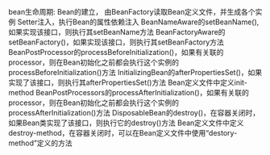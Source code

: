 bean生命周期:
Bean的建立， 由BeanFactory读取Bean定义文件，并生成各个实例
Setter注入，执行Bean的属性依赖注入
BeanNameAware的setBeanName(), 如果实现该接口，则执行其setBeanName方法
BeanFactoryAware的setBeanFactory()，如果实现该接口，则执行其setBeanFactory方法
BeanPostProcessor的processBeforeInitialization()，如果有关联的processor，则在Bean初始化之前都会执行这个实例的processBeforeInitialization()方法
InitializingBean的afterPropertiesSet()，如果实现了该接口，则执行其afterPropertiesSet()方法
Bean定义文件中定义init-method
BeanPostProcessors的processAfterInitialization()，如果有关联的processor，则在Bean初始化之前都会执行这个实例的processAfterInitialization()方法
DisposableBean的destroy()，在容器关闭时，如果Bean类实现了该接口，则执行它的destroy()方法
Bean定义文件中定义destroy-method，在容器关闭时，可以在Bean定义文件中使用“destory-method”定义的方法
